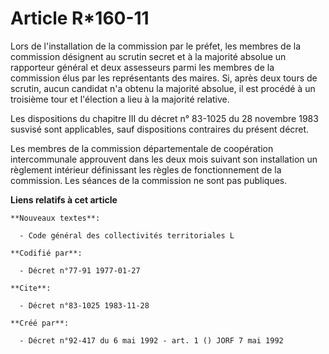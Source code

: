 # Article R*160-11

Lors de l'installation de la commission par le préfet, les membres de la commission désignent au scrutin secret et à la
majorité absolue un rapporteur général et deux assesseurs parmi les membres de la commission élus par les représentants des
maires. Si, après deux tours de scrutin, aucun candidat n'a obtenu la majorité absolue, il est procédé à un troisième tour et
l'élection a lieu à la majorité relative.

Les dispositions du chapitre III du décret n° 83-1025 du 28 novembre 1983 susvisé sont applicables, sauf dispositions
contraires du présent décret.

Les membres de la commission départementale de coopération intercommunale approuvent dans les deux mois suivant son
installation un règlement intérieur définissant les règles de fonctionnement de la commission. Les séances de la commission
ne sont pas publiques.

**Liens relatifs à cet article**

	**Nouveaux textes**:

	  - Code général des collectivités territoriales L

	**Codifié par**:

	  - Décret n°77-91 1977-01-27

	**Cite**:

	  - Décret n°83-1025 1983-11-28

	**Créé par**:

	  - Décret n°92-417 du 6 mai 1992 - art. 1 () JORF 7 mai 1992
